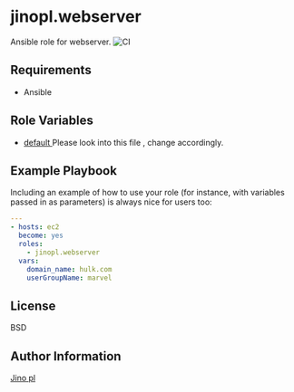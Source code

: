 jinopl.webserver
================

Ansible role for webserver. ![CI](https://github.com/jinopl/jinopl.webserver/workflows/CI/badge.svg)

Requirements
------------
- Ansible

Role Variables
--------------
- [default ](https://github.com/jinopl/jinopl.webserver/blob/master/defaults/main.yml "default ") Please look into this file , change accordingly. 


Example Playbook
----------------

Including an example of how to use your role (for instance, with variables passed in as parameters) is always nice for users too:

```yaml
---
- hosts: ec2
  become: yes
  roles:
    - jinopl.webserver
  vars:
    domain_name: hulk.com
    userGroupName: marvel
```    
License
-------

BSD

Author Information
------------------
[Jino pl](https://github.com/jinopl "Jino pl")
